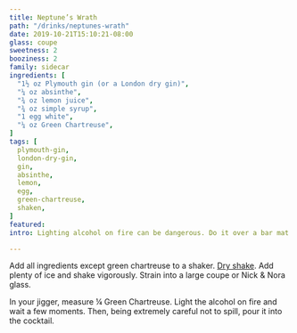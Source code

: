 ```yaml
---
title: Neptune’s Wrath
path: "/drinks/neptunes-wrath"
date: 2019-10-21T15:10:21-08:00
glass: coupe
sweetness: 2
booziness: 2
family: sidecar
ingredients: [
  "1½ oz Plymouth gin (or a London dry gin)",
  "¼ oz absinthe",
  "¾ oz lemon juice",
  "¾ oz simple syrup",
  "1 egg white",
  "¼ oz Green Chartreuse",
]
tags: [
  plymouth-gin,
  london-dry-gin,
  gin,
  absinthe,
  lemon,
  egg,
  green-chartreuse,
  shaken,
]
featured:
intro: Lighting alcohol on fire can be dangerous. Do it over a bar mat or sink so a spill doesn’t spread and have a fire extinguisher nearby.

---
```


Add all ingredients except green chartreuse to a shaker. [Dry shake](techniques/shaking#dry-shaking). Add plenty of ice and shake vigorously. Strain into a large coupe or Nick & Nora glass.

In your jigger, measure ¼ Green Chartreuse. Light the alcohol on fire and wait a few moments. Then, being extremely careful not to spill, pour it into the cocktail.
